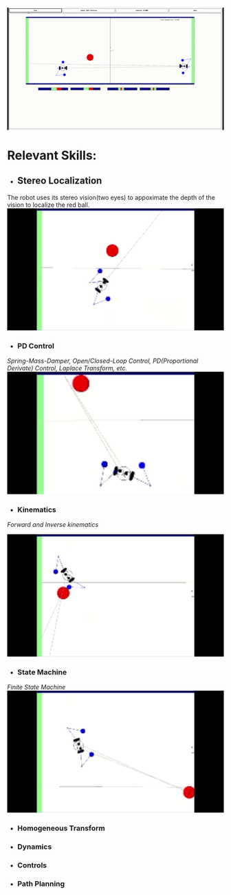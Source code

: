 ![](demo/Roger001.gif)



# Relevant Skills:

- ## Stereo Localization
The robot uses its stereo vision(two eyes) to appoximate the depth of the vision to localize the red ball.
![](demo/roger-stereoVision.gif)



- ### PD Control
*Spring-Mass-Damper, Open/Closed-Loop Control, PD(Proportional Derivate) Control, Laplace Transform, etc.*
![](demo/roger-PDcontrol.gif)



- ### Kinematics
*Forward and Inverse kinematics*

![](demo/roger-kinematics.gif)



- ### State Machine
*Finite State Machine*
![](demo/roger-statemachine.gif)

- ### Homogeneous Transform
- ### Dynamics
- ### Controls
- ### Path Planning



